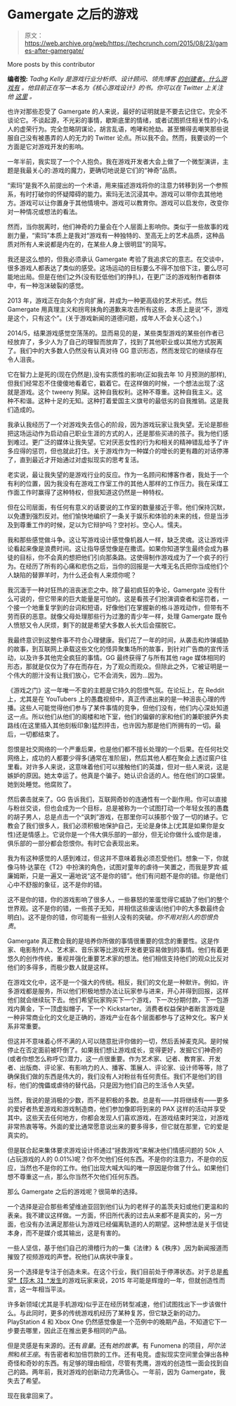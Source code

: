 # Gamergate  之后的游戏

> 原文：<https://web.archive.org/web/https://techcrunch.com/2015/08/23/games-after-gamergate/>

More posts by this contributor

**编者按:** *Tadhg Kelly 是游戏行业分析师、设计顾问、领先博客* [*的创建者，什么游戏有*](https://web.archive.org/web/20230330052725/http://www.whatgamesare.com/) *。他目前正在写一本名为《核心游戏设计》的书。你可以在 Twitter 上关注他* [*这里*](https://web.archive.org/web/20230330052725/https://twitter.com/tiedtiger) *。*

也许对那些忍受了 Gamergate 的人来说，最好的证明就是不要去记住它。完全不谈论它。不谈起源，不光彩的事情，歇斯底里的情绪，或者试图抓住相关性的小名人的虚荣行为。完全忽略阴谋论，胡言乱语，咆哮和抢劫。甚至懒得去嘲笑那些说服自己没有被愚弄的人的无力的 Twitter 论点。所以我不会。然而，我要谈的一个方面是它对游戏开发的影响。

一年半前，我实现了一个个人抱负。我在游戏开发者大会上做了一个微型演讲，主题是我最关心的:游戏的魔力，更确切地说是它们的“神奇”品质。

“索玛”是我不久前提出的一个术语，用来描述游戏将你的注意力转移到另一个参照系，有时打破你的怀疑障碍的能力。索玛无法沉浸其中。游戏可以带你去其他地方。游戏可以让你置身于其他情境中。游戏可以教育你。游戏可以启发你，改变你对一种情况或想法的看法。

然而，当你脱离时，他们神奇的力量会在个人层面上影响你。类似于一些故事的戏剧力量，“索玛”本质上是我对“游戏有一种独特的、至高无上的艺术品质，这种品质对所有人来说都是内在的，在某些人身上很明显”的简写。

我还是这么想的，但我必须承认 Gamergate 考验了我追求它的意志。在交谈中，很多游戏人都表达了类似的感受。这场运动的目标要么不得不加倍下注，要么尽可能地出局。但是在他们之外(没有贬低他们的挣扎)，在更广泛的游戏制作者群体中，有一种泡沫破裂的感觉。

2013 年，游戏正在向各个方向扩展，并成为一种更高级的艺术形式。然后 Gamergate 用真理主义和拐弯抹角的道歉来攻击所有这些，本质上是说“不，游戏是这个，只有这个”。(关于游戏新闻的道德问题，成年人不会关心这个。)

2014/5，结果游戏感觉空荡荡的。显而易见的是，某些类型游戏的某些创作者已经放弃了，多少人为了自己的理智而放弃了，找到了其他职业或以其他方式脱离了。我们中的大多数人仍然没有认真对待 GG 意识形态，然而发现它的继续存在令人沮丧。

它在智力上是死的(现在仍然是),没有实质性的影响(正如我去年 10 月预测的那样),但我们经常忍不住傻傻地看着它，戳着它。在这样做的时候，一个想法出现了:这就是游戏。这个 tweeny 狗屎。这种自我权利。这种不尊重。这种自我主义。这种不和谐。这种十足的无知。这种打着爱国主义旗号的最低劣的自我推销。这是我们造成的。

我承认我经历了一个对游戏失去信心的阶段，因为游戏玩家让我失望。无论是那些把这场运动作为启动自己职业生涯的方式的人，还是那些买进的孩子。我为他们感到难过。更广泛的媒体让我失望。它对厌恶女性的行为和相关的精神错乱给予了许多应得的惩罚，但也就此打住。关于游戏作为一种媒介的增长的更有趣的对话停滞了，直到最近才开始通过对虚拟现实的思考复活。

老实说，最让我失望的是游戏行业的反应。作为一名顾问和博客作者，我处于一个有利的位置，因为我没有在游戏工作室工作的其他人那样的工作压力。我在采煤工作面工作时赢得了这种特权，但我知道这仍然是一种特权。

但在公司层面，有任何有意义的话要说的工作室的数量接近于零。他们保持沉默，以免遭到强烈反对。他们愉快地编织了一条关于娱乐和体验的未来的线，但是当涉及到尊重工作的时候，足以为它辩护吗？空衬衫。空心人。懦夫。

我和那些感觉做斗争。这让写游戏设计感觉像机器人一样，缺乏灵魂。这让游戏评论看起来像是浪费时间。这让指导感觉像是在撒谎。如果你知道学生最终会成为暴徒的目标，你不会真的想把他们引向那条路。这使得制作游戏成为了一个疯子的行为。在经历了所有的心痛和悲伤之后，当你的回报是一大堆无名氏把你当成他们个人缺陷的替罪羊时，为什么还会有人来烦你呢？

我沉湎于一种对狂热的沮丧迷恋之中。除了最初疯狂的争论，Gamergate 没有什么可说的，但它带来的巨大能量是可怕的。这是看孩子们扮演调查者和惩罚者，一个接一个地重复学到的台词和短语，好像他们在掌握新的格斗游戏动作，但带有不劳而获的恶意。就像父母处理那些行为过激的青少年一样，处理 Gamergate 既令人愤怒又令人厌烦，剩下的就是希望大多数人长大后会摆脱它。

我最终意识到这整件事不符合心理健康。我们花了一年的时间，从袭击和炸弹威胁的故事，到互联网上承载这些文化的怪异聚集场所的故事，到针对广告商的宣传活动，以及许多其他完全疯狂的事情。GG 最终获得了与所有其他 rage 媒体相同的形态，那就是仅仅为了存在而存在，为了观众而观众。但除此之外，它被证明是一个伟大的胆汁没有让我们放心，它不会消失，因为…因为。

《游戏之门》这一年唯一不变的主题是它持久的怨恨气氛。在论坛上，在 Reddit 上，尤其是在 YouTubers 上的愚蠢视频中，真正传递出来的是一种沮丧心理的传播。这些人可能觉得他们参与了某件事情的竞争，但他们没有，他们内心深处知道这一点。所以他们从他们的阁楼和地下室，他们的偏僻的家和他们的兼职披萨外卖路线(在这里插入其他刻板印象)猛烈抨击，也许因为那是他们所拥有的一切。最后，一切都结束了。

怨恨是社交网络的一个严重后果，也是他们都不擅长处理的一个后果。在任何社交网络上，成功的人都要少得多(通常在准阶层)，然后其他人都在聚会上透过窗户往里看。对许多人来说，这意味着他们可以接触他们的英雄，但对一些人来说，这是嫉妒的原因。她太幸运了。他真是个骗子。她认识合适的人。他在他们的口袋里。她到处睡觉。他腐败了。

然后袭击就来了。GG 告诉我们，互联网奇妙的连通性有一个副作用。你可以直接与粉丝交谈，但也会成为一个目标，总是被称为一个试图打动一个年轻女孩的愚蠢的胡子男人，总是点击一个“讽刺”游戏，在那里你可以揍那个毁了一切的婊子。它教会了我们很多人，我们必须积极地保护自己，无论是身体上(尤其是如果你是女性)还是情感上。它说你是一个伟大俱乐部的一部分，但无论你做什么或你是谁，俱乐部的一部分都会怨恨你。有时它会表现出来。

我为有这种感觉的人感到难过，但这并不意味着我必须忍受他们。想象一下，你就像马特·达蒙在《T2》中扮演的角色，试图对童年的虐待一笑置之，而我是罗宾·威廉姆斯，只是一遍又一遍地说“这不是你的错”。他们有问题不是你的错。你是他们心中不舒服的象征，这不是你的错。

这不是你的错，你的游戏影响了很多人，一些暴怒的笨蛋觉得它威胁了他们的整个世界观。这不是你的错，一些孩子无知，并相信这些废话(他们中的大多数最终会明白)。这不是你的错，你可能有一些别人没有的突破。*你不用对别人的怨恨负责*。

Gamergate 真正教会我的是培养你所做的事情很重要的信念的重要性。这是作家、电影制作人、艺术家、音乐家等比游戏开发者更容易做到的事情。他们有着更悠久的创作传统，重视并强化重要艺术家的想法。他们相信支持他们的观众比反对他们的多得多，而极少数人就是这样。

在游戏文化中，这不是一个强大的传统。相反，我们的文化是一种默许。例如，许多游戏都是服务，所以他们积极地想办法让玩家参与进来，开心并得到回报，这样他们就会继续玩下去。他们希望玩家购买下一个游戏，下一次分期付款，下一包游戏内黄金，下一顶虚拟帽子，下一个 Kickstarter。消费者权益保护者断言游戏是一种非常商业化的文化是正确的，游戏产业在各个层面都参与了这种文化。客户关系非常重要。

但这并不意味着心怀不满的人可以随意批评你做的一切，然后丢掉麦克风。是时候停止在否定面前被吓倒了。如果我们想让游戏成长，变得更好，发掘它们神奇的(或者你想怎么称呼它)潜力，这一点很重要。作为艺术家、记者、教育家、开发者、出版商、评论家、有影响力的人、播客、策展人、评论家、设计师等等，除了确保我们做的东西是伟大的，我们没有人对粉丝有任何责任。我们不是他们的目标，他们的傀儡或虐待的替代品，只是因为他们自己的生活令人失望。

当然，我说的是消极的少数，而不是积极的多数。总是有——并将继续有——更多的爱好者热爱游戏和游戏制造商，他们参加像即将到来的 PAX 这样的活动并享受其中。这些天去任何地方，你都会发现人们喜欢游戏，在游戏结束时哭泣，对游戏非常热衷等等。外面的爱比通常愿意说出来的要多得多，但它就在那里，它的爱是真实的。

但是联合起来集体要求游戏设计师通过“拯救游戏”来解决他们情感问题的 50k 人(占玩游戏的人的 0.01%)呢？你不欠他们任何东西。不是你的注意力，不是你的反应，当然也不是你的工作。他们出现大喊大叫的唯一原因是你做了什么。如果他们想不尊重这一点，那么你当然不欠他们任何东西。

那么 Gamergate 之后的游戏呢？很简单的选择。

一个选择是迎合那些希望维迪亚回到他们认为的老样子的盖茨夫妇或他们更温和的表亲。我不建议这样做。一方面，怀旧所代表的过去从来都不是真实的，另一方面，也没有办法满足那些认为游戏已经偏离轨道的人的期望。这种想法是关于信徒本身，而不是媒介或其输出，这是有害的。

一些人坚信，基于他们自己的滑稽行为的一集《法律》&《秩序》,因为新闻报道而摧毁了视频游戏的声誉。祝他们从病状中康复。

另一个选择是专注于创造未来。在这个行业，我们目前处于停滞状态。对于总是[希望*【莎木 3】*发生](https://web.archive.org/web/20230330052725/https://www.kickstarter.com/projects/ysnet/shenmue-3)的游戏玩家来说，2015 年可能是辉煌的一年，但就创造性而言，这一年相当平淡。

许多新领域(尤其是手机游戏)似乎正在经历转型减速，他们试图找出下一步该做什么。与此同时，更多的传统游戏机经历了某种复苏，但它缺乏新的动力。PlayStation 4 和 Xbox One 仍然感觉像是一个范例中的晚期产品，不知道它下一步要去哪里，因此正在推出更多相同的产品。

但是灵感是有来源的。还有*音量*。还有*她的故事*。有 Funomena 的项目，*阿尔法熊*和*核王座*。有告密者和加倍罚款的工作。还有电竞。虚拟现实空间里会弹出各种奇怪和奇妙的东西。有足够的理由相信，尽管有秃鹰，游戏的创造性一面会找到自己的路。两年前，我对游戏的创新动力充满信心。一年前，因为 Gamergate，我失去了希望。

现在我拿回来了。